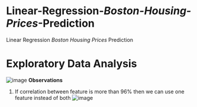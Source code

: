 # Linear-Regression-_Boston-Housing-Prices_-Prediction
Linear Regression _Boston Housing Prices_ Prediction

# Exploratory Data Analysis
![image](https://user-images.githubusercontent.com/38419795/195986745-7b1ff44b-cd77-44db-8393-de9c57ec1ad1.png)
**Observations** </br>
1. If correlation between feature is more than 96% then we can use one feature instead of both
![image](https://user-images.githubusercontent.com/38419795/195986803-c28f5202-7717-4f7f-8e1f-82c87ac3647b.png)
